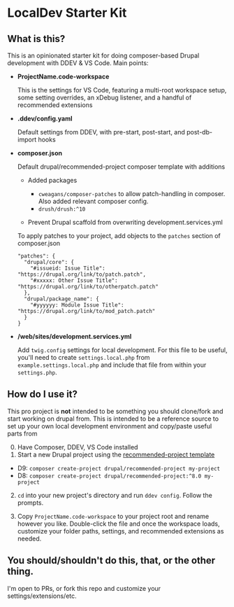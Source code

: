 # LocalDev Starter Kit

## What is this?

This is an opinionated starter kit for doing composer-based Drupal development
with DDEV & VS Code. Main points:

- **ProjectName.code-workspace**

  This is the settings for VS Code, featuring a multi-root workspace setup, some setting overrides, an xDebug listener, and a handful of recommended extensions

- **.ddev/config.yaml**

  Default settings from DDEV, with pre-start, post-start, and post-db-import hooks

- **composer.json**

  Default drupal/recommended-project composer template with additions

  - Added packages
    - `cweagans/composer-patches` to allow patch-handling in composer. Also added relevant composer config.
    - `drush/drush:^10`

  - Prevent Drupal scaffold from overwriting development.services.yml

  To apply patches to your project, add objects to the `patches` section of
  composer.json

  ```
  "patches": {
    "drupal/core": {
      "#issueid: Issue Title": "https://drupal.org/link/to/patch.patch",
      "#xxxxx: Other Issue Title": "https://drupal.org/link/to/otherpatch.patch"
    },
    "drupal/package_name": {
      "#yyyyyy: Module Issue Title": "https://drupal.org/link/to/mod_patch.patch"
    }
  }
  ```

- **/web/sites/development.services.yml**

  Add `twig.config` settings for local development. For this file to be useful,
  you'll need to create `settings.local.php` from `example.settings.local.php` and include that file from within your `settings.php`.

## How do I use it?

This pro project is **not** intended to be something you should clone/fork and
start working on drupal from. This is intended to be a reference source to set
up your own local development environment and copy/paste useful parts from

0) Have Composer, DDEV, VS Code installed
1) Start a new Drupal project using the [recommended-project template](https://www.drupal.org/docs/develop/using-composer/starting-a-site-using-drupal-composer-project-templates#s-drupalrecommended-project)

  - D9: `composer create-project drupal/recommended-project my-project`
  - D8: `composer create-project drupal/recommended-project:^8.0 my-project`

2) `cd` into your new project's directory and run `ddev config`. Follow the
prompts.

3) Copy `ProjectName.code-workspace` to your project root and rename however
you like. Double-click the file and once the workspace loads, customize your
folder paths, settings, and recommended extensions as needed.

## You should/shouldn't do this, that, or the other thing.

I'm open to PRs, or fork this repo and customize your settings/extensions/etc.
